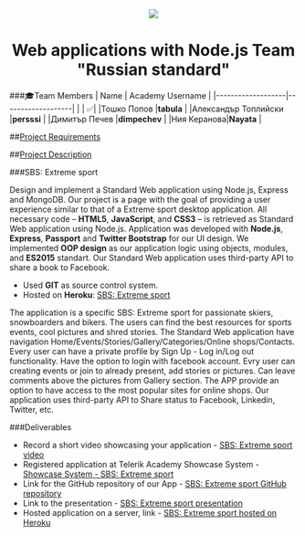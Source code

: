 <p align="center">
<a href="http://academy.telerik.com/">
<img src="https://camo.githubusercontent.com/08ecbe7b67d65cc7c6990787e2836b27b4296f2d/68747470733a2f2f7261772e6769746875622e636f6d2f666c65787472792f54656c6572696b2d41636164656d792f6d61737465722f50726f6772616d6d696e6725323077697468253230432532332f436f6465732f4f746865722f54656c6572696b2e706e67"/>
</a>

<h1 align="center">Web applications with Node.js Team "Russian standard"</h1>

###:mortar_board:Team Members
| Name              | Academy Username      	|
|-------------------|-------------------|
|                   | :white_check_mark:|
|Тошко Попов |__tabula__	        |
|Александър Топлийски |__persssi__	        |
|Димитър Печев |__dimpechev__ |	
|Ния Керанова|__Nayata__       	|	

##<a href="http://github.com/Web-APPs-Nodejs/Russian-standard/blob/master/Project-Requirements.md">Project Requirements</a>  

##<a href="./documentation/README.md">Project Description</a>  

###SBS: Extreme sport

Design and implement a Standard Web application using Node.js, Express and MongoDB. Our project is a page with the goal of providing a user experience similar to that of a Extreme sport desktop application. All necessary code – __HTML5__, __JavaScript__, and __CSS3__ – is retrieved as Standard Web application using Node.js.
Application was developed with __Node.js__, __Express__, __Passport__ and __Twitter Bootstrap__ for our UI design. We implemented __OOP design__ as our application logic using objects, modules, and __ES2015__ standart. Our Standard Web application uses third-party API to share a book to Facebook.

* Used __GIT__ as source control system. 
* Hosted on __Heroku__: <a href="https://extreme-sports.herokuapp.com">SBS: Extreme sport</a>


The application is a specific SBS: Extreme sport for passionate skiers, snowboarders and bikers. The users can find the best resources for sports events, cool pictures and shred stories. 
The Standard Web application have navigation Home/Events/Stories/Gallery/Categories/Online shops/Contacts. Every user can have a private profile by Sign Up - Log in/Log out functionality. Have the option to login with facebook account. Evry user can creating events or join to already present, add stories or pictures. Can leave comments above the pictures from Gallery section. The APP provide an option to have access to the most popular sites for online shops. Our application uses third-party API to Share status to Facebook, Linkedin, Twitter, etc.

###Deliverables
  * Record a short video showcasing your application - <a href="#">SBS: Extreme sport video</a>
  * Registered application at Telerik Academy Showcase System - <a href="http://best.telerikacademy.com/projects/402/SBS-Extreme-sport">Showcase System - SBS: Extreme sport</a>
  * Link for the GitHub repository of our App - <a href="https://github.com/Web-APPs-Nodejs/Russian-standard">SBS: Extreme sport GitHub repository</a>
  * Link to the presentation - <a href="https://prezi.com/6myuqmxzst8y/team-quotrussian-standardquot/">SBS: Extreme sport presentation</a>
  * Hosted application on a server, link - <a href="https://extreme-sports.herokuapp.com/">SBS: Extreme sport hosted on Heroku</a>
